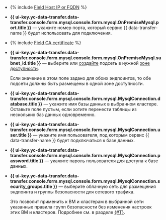 * {% include [Field Host IP or FQDN](../../fields/mysql/ui/host.md) %}
* **{{ ui-key.yc-data-transfer.data-transfer.console.form.mysql.console.form.mysql.OnPremiseMysql.port.title }}** — укажите номер порта, который сервис {{ data-transfer-name }} будет использовать для подключения.

* {% include [Field CA certificate](../../fields/mysql/ui/ca-certificate.md) %}
* 
  **{{ ui-key.yc-data-transfer.data-transfer.console.form.mysql.console.form.mysql.OnPremiseMysql.subnet_id.title }}** — выберите или [создайте](../../../../vpc/operations/subnet-create.md) подсеть в нужной [зоне доступности](../../../../overview/concepts/geo-scope.md).


  Если значение в этом поле задано для обоих эндпоинтов, то обе подсети должны быть размещены в одной зоне доступности.

* **{{ ui-key.yc-data-transfer.data-transfer.console.form.mysql.console.form.mysql.MysqlConnection.database.title }}** — укажите имя базы данных в выбранном кластере. Оставьте поле пустым, если хотите перенести таблицы из нескольких баз данных одновременно.

* **{{ ui-key.yc-data-transfer.data-transfer.console.form.mysql.console.form.mysql.MysqlConnection.user.title }}** — укажите имя пользователя, под которым сервис {{ data-transfer-name }} будет подключаться к базе данных.

* **{{ ui-key.yc-data-transfer.data-transfer.console.form.mysql.console.form.mysql.MysqlConnection.password.title }}** — укажите пароль пользователя для доступа к базе данных.

* **{{ ui-key.yc-data-transfer.data-transfer.console.form.mysql.console.form.mysql.MysqlConnection.security_groups.title }}** — выберите облачную сеть для размещения эндпоинта и группы безопасности для сетевого трафика.

  Это позволит применить к ВМ и кластерам в выбранной сети указанные правила групп безопасности без изменения настроек этих ВМ и кластеров. Подробнее см. в разделе [{#T}](../../../../data-transfer/concepts/network.md).
